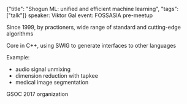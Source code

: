 {"title": "Shogun ML: unified and efficient machine learning", "tags": ["talk"]}
speaker: Viktor Gal
event: FOSSASIA pre-meetup

Since 1999, by practioners, wide range of standard and cutting-edge algorithms

Core in C++, using SWIG to generate interfaces to other languages

Example:
* audio signal unmixing
* dimension reduction with tapkee
* medical image segmentation

GSOC 2017 organization

